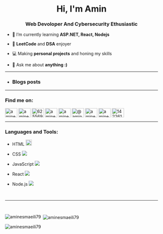 <h1 align="center">Hi, I'm Amin</h1>
<h3 align="center">Web Devoloper And Cybersecurity Ethusiastic</h3>

- 🌱 I’m currently learning **ASP.NET, React, Nodejs**

- 👾 **LeetCode** and **DSA** enjoyer

- 💻 Making **personal projects** and honing my skills

- 💬 Ask me about **anything :)**

<hr>

- ### Blogs posts
<!-- BLOG-POST-LIST:START -->
<!-- BLOG-POST-LIST:END -->

<hr>

<h3 align="left">Find me on:</h3>
<p align="left">
	<a href="https://linkedin.com/in/aminesmaeili79" target="blank"
		><img
			align="center"
			src="https://raw.githubusercontent.com/rahuldkjain/github-profile-readme-generator/master/src/images/icons/Social/linked-in-alt.svg"
			alt="aminesmaeili79"
			height="30"
			width="40"
	/></a>
	<a href="https://twitter.com/aminesmaeili79" target="blank"
		><img
			align="center"
			src="https://raw.githubusercontent.com/rahuldkjain/github-profile-readme-generator/master/src/images/icons/Social/twitter.svg"
			alt="aminesmaeili79"
			height="30"
			width="40"
	/></a>
	<a href="https://discord.gg/625569393577033728" target="blank"
		><img
			align="center"
			src="https://raw.githubusercontent.com/rahuldkjain/github-profile-readme-generator/master/src/images/icons/Social/discord.svg"
			alt="625569393577033728"
			height="30"
			width="40"
	/></a>
	<a href="https://www.leetcode.com/aminesmaeili79" target="blank"
		><img
			align="center"
			src="https://raw.githubusercontent.com/rahuldkjain/github-profile-readme-generator/master/src/images/icons/Social/leet-code.svg"
			alt="aminesmaeili79"
			height="30"
			width="40"
	/></a>
	<a href="https://codepen.io/aminesmaeili79" target="blank"
		><img
			align="center"
			src="https://raw.githubusercontent.com/rahuldkjain/github-profile-readme-generator/master/src/images/icons/Social/codepen.svg"
			alt="aminesmaeili79"
			height="30"
			width="40"
	/></a>
	<a href="https://medium.com/@aminesmaeili79" target="blank"
		><img
			align="center"
			src="https://raw.githubusercontent.com/rahuldkjain/github-profile-readme-generator/master/src/images/icons/Social/medium.svg"
			alt="@aminesmaeili79"
			height="30"
			width="40"
	/></a>
	<a href="https://dev.to/aminesmaeili79" target="blank"
		><img
			align="center"
			src="https://raw.githubusercontent.com/rahuldkjain/github-profile-readme-generator/master/src/images/icons/Social/devto.svg"
			alt="aminesmaeili79"
			height="30"
			width="40"
	/></a>
	<a href="https://www.hackerrank.com/aminesmaeiligor1" target="blank"
		><img
			align="center"
			src="https://raw.githubusercontent.com/rahuldkjain/github-profile-readme-generator/master/src/images/icons/Social/hackerrank.svg"
			alt="aminesmaeiligor1"
			height="30"
			width="40"
	/></a>
	<a href="https://stackoverflow.com/users/1422616" target="blank"
		><img
			align="center"
			src="https://raw.githubusercontent.com/rahuldkjain/github-profile-readme-generator/master/src/images/icons/Social/stack-overflow.svg"
			alt="1422616"
			height="30"
			width="40"
	/></a>
</p>



<hr>

<h3 align="left">Languages and Tools:</h3>
<ul >
	<li>
		<p align="left">
    				HTML <img width="20px" height="20px" src="https://skillicons.dev/icons?i=html" />
		</p>
	</li>
	<li>
		<p align="left">
    				CSS <img src="https://skillicons.dev/icons?i=css" />
		</p>
	</li>
	<li>
		<p align="left">
    				JavaScript <img src="https://skillicons.dev/icons?i=js" />
		</p>
	</li>
	<li>
		<p align="left">
    				React <img src="https://skillicons.dev/icons?i=react" />
		</p>
	</li>
	<li>
		<p align="left">
    				Node.js <img src="https://skillicons.dev/icons?i=nodejs" />
		</p>
	</li>
</ul>
<!-- <p align="left">
	<a href="https://www.linux.org/" target="_blank" rel="noreferrer">
		<img
			src="https://raw.githubusercontent.com/devicons/devicon/master/icons/linux/linux-original.svg"
			alt="linux"
			width="40"
			height="40"
		/>
	</a>
	<a href="https://git-scm.com/" target="_blank" rel="noreferrer">
		<img
			src="https://www.vectorlogo.zone/logos/git-scm/git-scm-icon.svg"
			alt="git"
			width="40"
			height="40"
		/>
	</a>
	<a href="https://www.w3.org/html/" target="_blank" rel="noreferrer">
		<img
			src="https://raw.githubusercontent.com/devicons/devicon/master/icons/html5/html5-original-wordmark.svg"
			alt="html5"
			width="40"
			height="40"
		/>
	</a>
	<a href="https://www.w3schools.com/css/" target="_blank" rel="noreferrer">
		<img
			src="https://raw.githubusercontent.com/devicons/devicon/master/icons/css3/css3-original-wordmark.svg"
			alt="css3"
			width="40"
			height="40"
		/>
	</a>
	<a
		href="https://developer.mozilla.org/en-US/docs/Web/JavaScript"
		target="_blank"
		rel="noreferrer"
	>
		<img
			src="https://raw.githubusercontent.com/devicons/devicon/master/icons/javascript/javascript-original.svg"
			alt="javascript"
			width="40"
			height="40"
		/>
	</a>
	<a href="https://sass-lang.com" target="_blank" rel="noreferrer">
		<img
			src="https://raw.githubusercontent.com/devicons/devicon/master/icons/sass/sass-original.svg"
			alt="sass"
			width="40"
			height="40"
		/>
	</a>
	<a href="https://www.w3schools.com/cpp/" target="_blank" rel="noreferrer">
		<img
			src="https://raw.githubusercontent.com/devicons/devicon/master/icons/cplusplus/cplusplus-original.svg"
			alt="cplusplus"
			width="40"
			height="40"
		/>
	</a>
	<a href="https://getbootstrap.com" target="_blank" rel="noreferrer">
		<img
			src="https://raw.githubusercontent.com/devicons/devicon/master/icons/bootstrap/bootstrap-plain-wordmark.svg"
			alt="bootstrap"
			width="40"
			height="40"
		/>
	</a>
	<a href="https://tailwindcss.com/" target="_blank" rel="noreferrer">
		<img
			src="https://www.vectorlogo.zone/logos/tailwindcss/tailwindcss-icon.svg"
			alt="tailwind"
			width="40"
			height="40"
		/>
	</a>
	<a href="https://www.python.org" target="_blank" rel="noreferrer">
		<img
			src="https://raw.githubusercontent.com/devicons/devicon/master/icons/python/python-original.svg"
			alt="python"
			width="40"
			height="40"
		/>
	</a>
	<a href="https://www.w3schools.com/cs/" target="_blank" rel="noreferrer">
		<img
			src="https://raw.githubusercontent.com/devicons/devicon/master/icons/csharp/csharp-original.svg"
			alt="csharp"
			width="40"
			height="40"
		/>
	</a>
	<a href="https://www.figma.com/](https://dotnet.microsoft.com/en-us/apps/aspnet" target="_blank" rel="noreferrer">
		<img
			src="https://www.vectorlogo.zone/logos/dotnet/dotnet-icon.svg"
			alt="asp.net"
			width="40"
			height="40"
		/>
	</a>
	<a href="https://www.java.com" target="_blank" rel="noreferrer">
		<img
			src="https://raw.githubusercontent.com/devicons/devicon/master/icons/java/java-original.svg"
			alt="java"
			width="40"
			height="40"
		/>
	</a>
	<a href="https://www.gnu.org/software/bash/" target="_blank" rel="noreferrer">
		<img
			src="https://www.vectorlogo.zone/logos/gnu_bash/gnu_bash-icon.svg"
			alt="bash"
			width="40"
			height="40"
		/>
	</a>
	<a href="https://reactjs.org/" target="_blank" rel="noreferrer">
		<img
			src="https://raw.githubusercontent.com/devicons/devicon/master/icons/react/react-original-wordmark.svg"
			alt="react"
			width="40"
			height="40"
		/>
	</a>
	<a href="https://nodejs.org" target="_blank" rel="noreferrer">
		<img
			src="https://raw.githubusercontent.com/devicons/devicon/master/icons/nodejs/nodejs-original-wordmark.svg"
			alt="nodejs"
			width="40"
			height="40"
		/>
	</a>
	<a href="https://www.mongodb.com/" target="_blank" rel="noreferrer">
		<img
			src="https://raw.githubusercontent.com/devicons/devicon/master/icons/mongodb/mongodb-original-wordmark.svg"
			alt="mongodb"
			width="40"
			height="40"
		/>
	</a>
	<a href="https://expressjs.com" target="_blank" rel="noreferrer">
		<img
			src="https://raw.githubusercontent.com/devicons/devicon/master/icons/express/express-original-wordmark.svg"
			alt="express"
			width="40"
			height="40"
		/>
	</a>
	<a href="https://unity.com/" target="_blank" rel="noreferrer">
		<img
			src="https://www.vectorlogo.zone/logos/unity3d/unity3d-icon.svg"
			alt="unity"
			width="40"
			height="40"
		/>
	</a>
	<a href="https://www.figma.com/" target="_blank" rel="noreferrer">
		<img
			src="https://www.vectorlogo.zone/logos/figma/figma-icon.svg"
			alt="figma"
			width="40"
			height="40"
		/>
	</a>
</p> -->

<br>
<hr>
<br>

<p><img align="left" src="https://github-readme-stats.vercel.app/api/top-langs?username=aminesmaeili79&show_icons=true&theme=dark&locale=en&layout=compact" alt="aminesmaeili79" /></p>

<p>&nbsp;<img align="center" src="https://github-readme-stats.vercel.app/api?username=aminesmaeili79&show_icons=true&theme=dark&locale=en" alt="aminesmaeili79" /></p>

<p><img align="center" src="https://github-readme-streak-stats.herokuapp.com/?user=aminesmaeili79&theme=dark" alt="aminesmaeili79" /></p>
